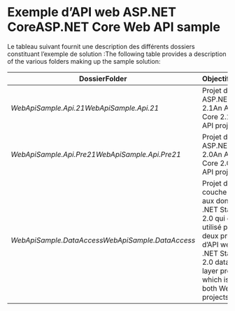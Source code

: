 # <a name="aspnet-core-web-api-sample"></a><span data-ttu-id="252e0-101">Exemple d’API web ASP.NET Core</span><span class="sxs-lookup"><span data-stu-id="252e0-101">ASP.NET Core Web API sample</span></span>

<span data-ttu-id="252e0-102">Le tableau suivant fournit une description des différents dossiers constituant l’exemple de solution :</span><span class="sxs-lookup"><span data-stu-id="252e0-102">The following table provides a description of the various folders making up the sample solution:</span></span>


|              <span data-ttu-id="252e0-103">Dossier</span><span class="sxs-lookup"><span data-stu-id="252e0-103">Folder</span></span>              |                                        <span data-ttu-id="252e0-104">Objectif</span><span class="sxs-lookup"><span data-stu-id="252e0-104">Purpose</span></span>                                        |
|----------------------------------|---------------------------------------------------------------------------------------|
|   <span data-ttu-id="252e0-105"><em>WebApiSample.Api.21</em></span><span class="sxs-lookup"><span data-stu-id="252e0-105"><em>WebApiSample.Api.21</em></span></span>   |                         <span data-ttu-id="252e0-106">Projet d’API web ASP.NET Core 2.1</span><span class="sxs-lookup"><span data-stu-id="252e0-106">An ASP.NET Core 2.1 Web API project.</span></span>                          |
| <span data-ttu-id="252e0-107"><em>WebApiSample.Api.Pre21</em></span><span class="sxs-lookup"><span data-stu-id="252e0-107"><em>WebApiSample.Api.Pre21</em></span></span>  |                         <span data-ttu-id="252e0-108">Projet d’API web ASP.NET Core 2.0</span><span class="sxs-lookup"><span data-stu-id="252e0-108">An ASP.NET Core 2.0 Web API project.</span></span>                          |
| <span data-ttu-id="252e0-109"><em>WebApiSample.DataAccess</em></span><span class="sxs-lookup"><span data-stu-id="252e0-109"><em>WebApiSample.DataAccess</em></span></span> | <span data-ttu-id="252e0-110">Projet de couche d’accès aux données .NET Standard 2.0 qui est utilisé par les deux projets d’API web.</span><span class="sxs-lookup"><span data-stu-id="252e0-110">A .NET Standard 2.0 data access layer project which is used by both Web API projects.</span></span> |

